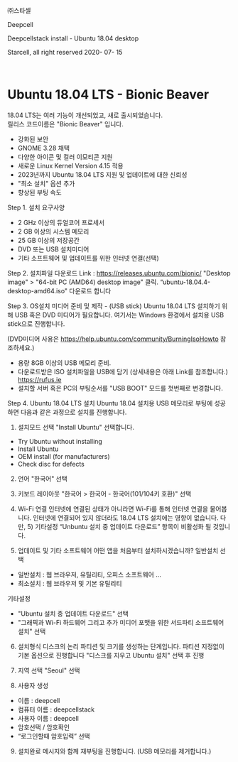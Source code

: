 
㈜스타셀

Deepcell

Deepcellstack install - Ubuntu 18.04 desktop

Starcell, all right reserved
2020- 07- 15

 
# Ubuntu 18.04 LTS - Bionic Beaver
18.04 LTS는 여러 기능이 개선되었고, 새로 출시되었습니다.  
릴리스 코드이름은 "Bionic Beaver" 입니다.

- 강화된 보안
- GNOME 3.28 채택
- 다양한 아이콘 및 컬러 이모티콘 지원
- 새로운 Linux Kernel Version 4.15 적용
- 2023년까지 Ubuntu 18.04 LTS 지원 및 업데이트에 대한 신뢰성
- "최소 설치" 옵션 추가
- 향상된 부팅 속도


 Step 1. 설치 요구사양
- 2 GHz 이상의 듀얼코어 프로세서
- 2 GB 이상의 시스템 메모리
- 25 GB 이상의 저장공간
- DVD 또는 USB 설치미디어
- 기타 소프트웨어 및 업데이트를 위한 인터넷 연결(선택)


 Step 2. 설치파일 다운로드
Link : https://releases.ubuntu.com/bionic/
"Desktop image" >  "64-bit PC (AMD64) desktop image" 클릭.
“ubuntu-18.04.4-desktop-amd64.iso" 다운로드 합니다


  Step 3. OS설치 미디어 준비 및 제작 - (USB stick)
Ubuntu 18.04 LTS 설치하기 위해 USB 혹은 DVD 미디어가 필요합니다.
여기서는 Windows 환경에서 설치용 USB stick으로 진행합니다.

(DVD미디어 사용은 https://help.ubuntu.com/community/BurningIsoHowto 참조하세요.)

- 용량 8GB 이상의 USB 메모리 준비.
- 다운로드받은 ISO 설치파일을 USB에 담기 
(상세내용은 아래 Link를 참조합니다.)
 https://rufus.ie
- 설치할 서버 혹은 PC의 부팅순서를 "USB BOOT" 모드를 첫번째로 변경합니다.


Step 4. Ubuntu 18.04 LTS 설치
Ubuntu 18.04 설치용 USB 메모리로 부팅에 성공하면
다음과 같은 과정으로 설치를 진행합니다.


1)	설치모드 선택
"Install Ubuntu" 선택합니다.
-  Try Ubuntu without installing
- Install Ubuntu
- OEM install (for manufacturers)
- Check disc for defects


2)	언어  "한국어"  선택

3)	키보드 레이아웃 "한국어 > 한국어 - 한국어(101/104키 호환)" 선택

4)	Wi-Fi 연결
인터넷에 연결된 상태가 아니라면 Wi-Fi를 통해 인터넷 연결을 물어봅니다.  인터넷에 연결되어 있지 않더라도 18.04 LTS 설치에는 영향이 없습니다.  다만,  5) 기타설정 “Unbuntu 설치 중 업데이트 다운로드” 항목이 비활성화 될 것입니다. 

5)	업데이트 및 기타 소프트웨어
어떤 앱을 처음부터 설치하시겠습니까?	  일반설치  선택
- 일반설치 : 웹 브라우저, 유틸리티, 오피스 소프트웨어 …
- 최소설치 : 웹 브라우저 및 기본 유틸리티

기타설정
- "Ubuntu 설치 중 업데이트 다운로드" 선택
- "그래픽과 Wi-Fi 하드웨어 그리고 추가 미디어 포맷을 위한 서드파티 소프트웨어 설치" 선택 


6)	설치형식
디스크의 논리 파티션 및 크기를 생성하는 단계입니다.   파티션 지정없이 기본 옵션으로 진행합니다
"디스크를 지우고 Ubuntu 설치" 선택 후 진행


7)	지역 선택
"Seoul" 선택


8)	사용자 생성
-  이름 : deepcell
- 컴퓨터 이름 : deepcellstack
- 사용자 이름 : deepcell
- 암호선택 / 암호확인
- “로그인할때 암호입력” 선택


9)	설치완료 메시지와 함께 재부팅을 진행합니다. (USB 메모리를 제거합니다.)
